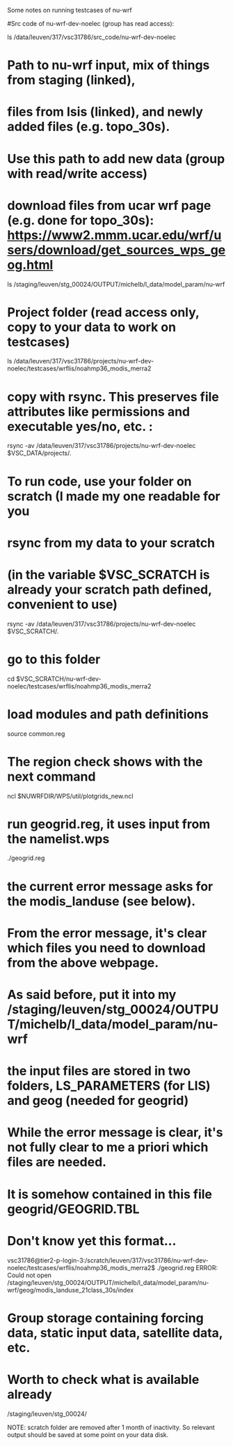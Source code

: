 Some notes on running testcases of nu-wrf

#Src code of nu-wrf-dev-noelec (group has read access):

ls /data/leuven/317/vsc31786/src_code/nu-wrf-dev-noelec

# Path to nu-wrf input, mix of things from staging (linked), 
# files from Isis (linked), and newly added files (e.g. topo_30s). 
# Use this path to add new data (group with read/write access)
# download files from ucar wrf page (e.g. done for topo_30s): https://www2.mmm.ucar.edu/wrf/users/download/get_sources_wps_geog.html
ls /staging/leuven/stg_00024/OUTPUT/michelb/l_data/model_param/nu-wrf

# Project folder (read access only, copy to your data to work on testcases)
ls /data/leuven/317/vsc31786/projects/nu-wrf-dev-noelec/testcases/wrflis/noahmp36_modis_merra2

# copy with rsync. This preserves file attributes like permissions and executable yes/no, etc. :
rsync -av /data/leuven/317/vsc31786/projects/nu-wrf-dev-noelec $VSC_DATA/projects/.

# To run code, use your folder on scratch (I made my one readable for you
# rsync from my data to your scratch 
# (in the variable $VSC_SCRATCH is already your scratch path defined, convenient to use)
rsync -av /data/leuven/317/vsc31786/projects/nu-wrf-dev-noelec $VSC_SCRATCH/.

# go to this folder
cd $VSC_SCRATCH/nu-wrf-dev-noelec/testcases/wrflis/noahmp36_modis_merra2

# load modules and path definitions
source common.reg 

# The region check shows with the next command
ncl $NUWRFDIR/WPS/util/plotgrids_new.ncl

# run geogrid.reg, it uses input from the namelist.wps
./geogrid.reg

# the current error message asks for the modis_landuse (see below). 
# From the error message, it's clear which files you need to download from the above webpage. 
# As said before, put it into my /staging/leuven/stg_00024/OUTPUT/michelb/l_data/model_param/nu-wrf
# the input files are stored in two folders, LS_PARAMETERS (for LIS) and geog (needed for geogrid)
# While the error message is clear, it's not fully clear to me a priori which files are needed.
# It is somehow contained in this file geogrid/GEOGRID.TBL
# Don't know yet this format...
vsc31786@tier2-p-login-3:/scratch/leuven/317/vsc31786/nu-wrf-dev-noelec/testcases/wrflis/noahmp36_modis_merra2$ ./geogrid.reg 
ERROR: Could not open /staging/leuven/stg_00024/OUTPUT/michelb/l_data/model_param/nu-wrf/geog/modis_landuse_21class_30s/index

# Group storage containing forcing data, static input data, satellite data, etc.
# Worth to check what is available already
/staging/leuven/stg_00024/


NOTE: scratch folder are removed after 1 month of inactivity. So relevant output should be saved at some point on your data disk.
